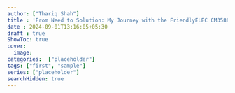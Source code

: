 ```yaml
---
author: ["Thariq Shah"]
title : 'From Need to Solution: My Journey with the FriendlyELEC CM3588'
date : 2024-09-01T13:16:05+05:30
draft : true
ShowToc: true
cover:
  image:
categories:  ["placeholder"]
tags: ["first", "sample"]
series: ["placeholder"]
searchHidden: true
---
```

